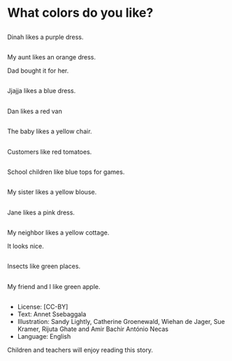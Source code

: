 # What colors do you like?

##
Dinah likes a purple
dress.

##
My aunt likes an orange
dress.

Dad bought it for her.

##
Jjajja likes a blue dress.

##
Dan likes a red van

##
The baby likes a yellow chair.

##
Customers like red tomatoes.

##
School children like blue tops for
games.

##
My sister likes a yellow
blouse.

##
Jane likes a pink dress.

##
My neighbor likes a yellow cottage.

It looks nice.

##
Insects like green places.

##
My friend and I like green apple.

##
* License: [CC-BY]
* Text: Annet Ssebaggala
* Illustration: Sandy Lightly, Catherine Groenewald,
Wiehan de Jager, Sue Kramer, Rijuta Ghate and Amir
Bachir António Necas
* Language: English

Children and teachers will enjoy reading this story.
